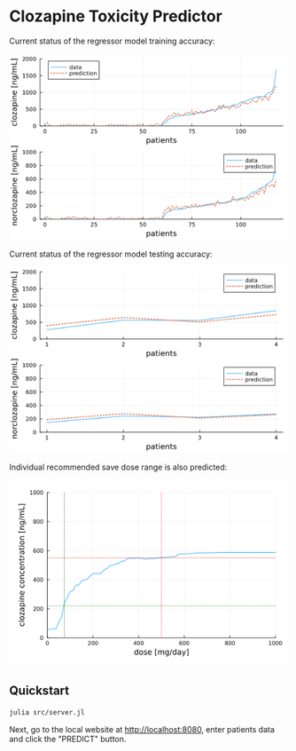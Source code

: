 # Clozapine Toxicity Predictor

Current status of the regressor model training accuracy:

![](rr_train_accuracy.png)

Current status of the regressor model testing accuracy:

![](rr_test_accuracy.png)

Individual recommended save dose range is also predicted:

![](dose-level.png)

## Quickstart

```sh
julia src/server.jl
```

Next, go to the local website at [http://localhost:8080](http://localhost:8080), enter patients data and click the "PREDICT" button.